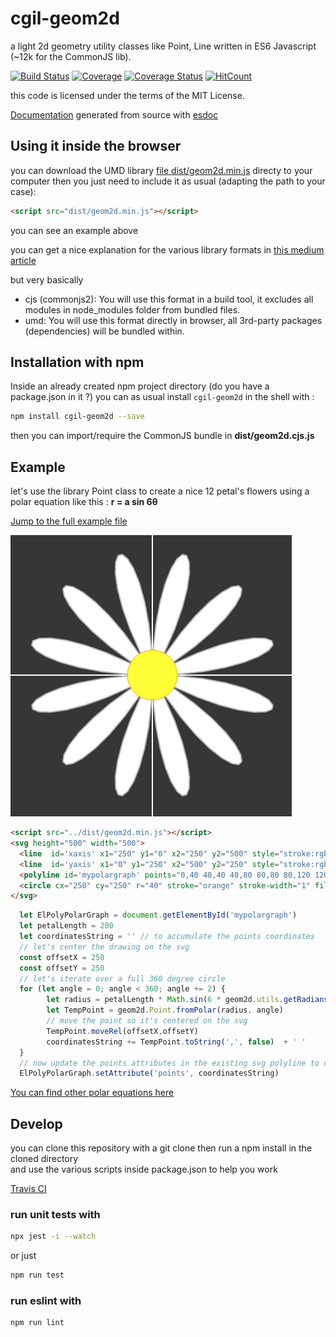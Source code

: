 # cgil-geom2d
a light 2d geometry utility classes like Point, Line written in ES6 Javascript (~12k for the CommonJS lib).

[![Build Status](https://travis-ci.org/lao-tseu-is-alive/cgil-2dgeom.png?branch=master)](https://travis-ci.org/lao-tseu-is-alive/cgil-2dgeom)
[![Coverage](https://img.shields.io/codecov/c/github/lao-tseu-is-alive/cgil-2dgeom/master.svg)](https://codecov.io/gh/lao-tseu-is-alive/cgil-2dgeom)
[![Coverage Status](https://coveralls.io/repos/github/lao-tseu-is-alive/cgil-2dgeom/badge.svg?branch=master)](https://coveralls.io/github/lao-tseu-is-alive/cgil-2dgeom?branch=master)
[![HitCount](http://hits.dwyl.io/lao-tseu-is-alive/cgil-2dgeom.svg)](http://hits.dwyl.io/lao-tseu-is-alive/cgil-2dgeom)

this code is licensed under the terms of the MIT License.

[Documentation](https://lao-tseu-is-alive.github.io/cgil-2dgeom/docs/) generated from source with [esdoc](https://esdoc.org/)

## Using it inside the browser
you can download the UMD library [file dist/geom2d.min.js](https://raw.githubusercontent.com/lao-tseu-is-alive/cgil-2dgeom/master/dist/geom2d.min.js)
directy to your computer 
then you just need to include it as usual (adapting the path to your case):
```html
<script src="dist/geom2d.min.js"></script>
```
you can see an example above 

you can get a nice explanation for the various library formats in [this medium article](https://medium.com/computed-comparisons/commonjs-vs-amd-vs-requirejs-vs-es6-modules-2e814b114a0b)

but very basically 
 - cjs (commonjs2): You will use this format in a build tool, it excludes all modules in node_modules folder from bundled files.
 - umd: You will use this format directly in browser, all 3rd-party packages (dependencies) will be bundled within.


## Installation with npm

Inside an already created npm project directory (do you have a package.json in it ?) 
you can as usual install `cgil-geom2d` in the shell with :

```bash
npm install cgil-geom2d --save
```

then you can import/require the CommonJS bundle in **dist/geom2d.cjs.js** 


## Example
let's use the library Point class to create a nice 12 petal's flowers using a polar equation like this : 
**r = a sin 6θ**

[Jump to the full example file](https://lao-tseu-is-alive.github.io/cgil-2dgeom/examples/example_UMD_flower.html)

![alt text](https://raw.githubusercontent.com/lao-tseu-is-alive/cgil-2dgeom/master/examples/images/cgil-geom2d_12_petals_flower_example.png "Using the geom2d.Point class to create a nice 12 petal's flowers from a polar equation")

```html
<script src="../dist/geom2d.min.js"></script>
<svg height="500" width="500">
  <line  id='xaxis' x1="250" y1="0" x2="250" y2="500" style="stroke:rgb(255,255,255);stroke-width:2" />
  <line  id='yaxis' x1="0" y1="250" x2="500" y2="250" style="stroke:rgb(255,255,255);stroke-width:2" />  
  <polyline id='mypolargraph' points="0,40 40,40 40,80 80,80 80,120 120,120 120,160"  style="fill:white;stroke:red;stroke-width:4" />
  <circle cx="250" cy="250" r="40" stroke="orange" stroke-width="1" fill="yellow" />
</svg>
```

```javascript
  let ElPolyPolarGraph = document.getElementById('mypolargraph')
  let petalLength = 200
  let coordinatesString = '' // to accumulate the points coordinates
  // let's center the drawing on the svg
  const offsetX = 250 
  const offsetY = 250
  // let's iterate over a full 360 degree circle
  for (let angle = 0; angle < 360; angle += 2) {
        let radius = petalLength * Math.sin(6 * geom2d.utils.getRadians(angle)) // need to convert to radians for Math.sin        
        let TempPoint = geom2d.Point.fromPolar(radius, angle)
        // move the point so it's centered on the svg 
        TempPoint.moveRel(offsetX,offsetY)
        coordinatesString += TempPoint.toString(',', false)  + ' '
  }  
  // now update the points attributes in the existing svg polyline to display the flower on screen
  ElPolyPolarGraph.setAttribute('points', coordinatesString)  
```
 
 [You can find other polar equations here](https://faculty.math.illinois.edu/~rasekh2/math231(s2016)/PolarEquations.pdf)

## Develop 
you can clone this repository with a git clone
then run a npm install in the cloned directory  
and use the various scripts inside package.json to help you work

[Travis CI](https://travis-ci.org/lao-tseu-is-alive/cgil-2dgeom/)

### run unit tests with

```bash
npx jest -i --watch
```

or just
```bash
npm run test
```

### run eslint with

```bash
npm run lint
```

